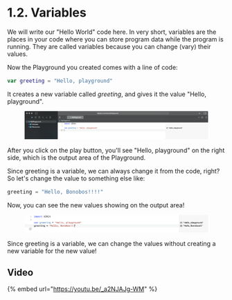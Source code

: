 # 1.2. Variables

We will write our "Hello World" code here. In very short, variables are the places in your code where you can store program data while the program is running. They are called variables because you can change (vary) their values.

Now the Playground you created comes with a line of code:

```swift
var greeting = "Hello, playground"
```

It creates a new variable called _greeting_, and gives it the value "Hello, playground".

<figure><img src="../../.gitbook/assets/Screenshot 2023-05-01 at 12.31.15 PM (1).png" alt=""><figcaption></figcaption></figure>

After you click on the play button, you'll see "Hello, playground" on the right side, which is the output area of the Playground.

Since greeting is a variable, we can always change it from the code, right? So let's change the value to something else like:

```swift
greeting = "Hello, Bonobos!!!!"
```

Now, you can see the new values showing on the output area!

<figure><img src="../../.gitbook/assets/Screenshot 2023-05-01 at 12.35.08 PM (1).png" alt=""><figcaption></figcaption></figure>

Since greeting is a variable, we can change the values without creating a new variable for the new value!

## Video

{% embed url="https://youtu.be/_a2NJAJg-WM" %}
